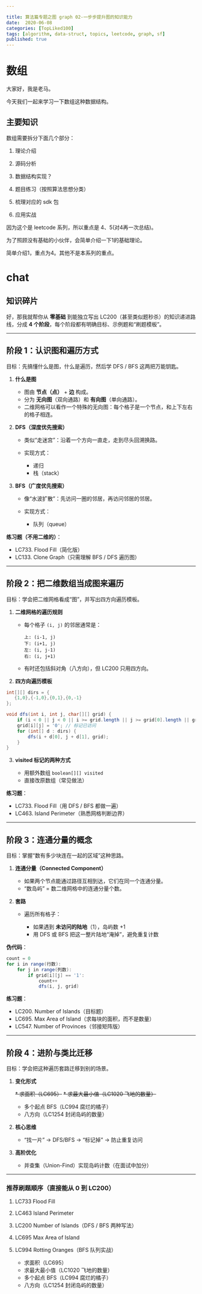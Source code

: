 ```yaml
---

title: 算法篇专题之图 graph 02-一步步提升图的知识能力
date:  2020-06-08
categories: [TopLiked100]
tags: [algorithm, data-struct, topics, leetcode, graph, sf]
published: true
---
```



# 数组

大家好，我是老马。

今天我们一起来学习一下数组这种数据结构。

## 主要知识

数组需要拆分下面几个部分：

1. 理论介绍

2. 源码分析

3. 数据结构实现？

4. 题目练习（按照算法思想分类）

5. 梳理对应的 sdk 包

6. 应用实战

因为这个是 leetcode 系列，所以重点是 4、5(对4再一次总结)。

为了照顾没有基础的小伙伴，会简单介绍一下1的基础理论。

简单介绍1，重点为4。其他不是本系列的重点。




# chat

## 知识碎片

好，那我就帮你从 **零基础** 到能独立写出 LC200（甚至类似题秒杀）的知识递进路线，分成 **4 个阶段**，每个阶段都有明确目标、示例题和“刷题模板”。

---

## **阶段 1：认识图和遍历方式**

目标：先搞懂什么是图，什么是遍历，然后学 DFS / BFS 这两把万能钥匙。

1. **什么是图**

   * 图由 **节点（点）** + **边** 构成。
   * 分为 **无向图**（双向通路）和 **有向图**（单向通路）。
   * 二维网格可以看作一个特殊的无向图：每个格子是一个节点，和上下左右的格子相连。

2. **DFS（深度优先搜索）**

   * 类似“走迷宫”：沿着一个方向一直走，走到尽头回溯换路。
   * 实现方式：

     * 递归
     * 栈（stack）

3. **BFS（广度优先搜索）**

   * 像“水波扩散”：先访问一圈的邻居，再访问邻居的邻居。
   * 实现方式：

     * 队列（queue）

**练习题（不用二维的）**：

* LC733. Flood Fill（简化版）
* LC133. Clone Graph（只需理解 BFS / DFS 遍历图）

---

## **阶段 2：把二维数组当成图来遍历**

目标：学会把二维网格看成“图”，并写出四方向遍历模板。

1. **二维网格的遍历规则**

   * 每个格子 `(i, j)` 的邻居通常是：

     ```
     上: (i-1, j)
     下: (i+1, j)
     左: (i, j-1)
     右: (i, j+1)
     ```
   * 有时还包括斜对角（八方向），但 LC200 只用四方向。

2. **四方向遍历模板**

```java
int[][] dirs = {
   {1,0},{-1,0},{0,1},{0,-1}
};

void dfs(int i, int j, char[][] grid) {
    if (i < 0 || j < 0 || i >= grid.length || j >= grid[0].length || grid[i][j] != '1') return;
    grid[i][j] = '0'; // 标记已访问
    for (int[] d : dirs) {
        dfs(i + d[0], j + d[1], grid);
    }
}
```

3. **visited 标记的两种方式**

   * 用额外数组 `boolean[][] visited`
   * 直接改原数组（常见做法）

**练习题**：

* LC733. Flood Fill（用 DFS / BFS 都做一遍）
* LC463. Island Perimeter（熟悉网格判断边界）

---

## **阶段 3：连通分量的概念**

目标：掌握“数有多少块连在一起的区域”这种思路。

1. **连通分量（Connected Component）**

   * 如果两个节点能通过路径互相到达，它们在同一个连通分量。
   * “数岛屿” = 数二维网格中的连通分量个数。

2. **套路**

   * 遍历所有格子：

     * 如果遇到 **未访问的陆地**（1），岛屿数 +1
     * 用 DFS 或 BFS 把这一整片陆地“淹掉”，避免重复计数

**伪代码**：

```java
count = 0
for i in range(行数):
    for j in range(列数):
        if grid[i][j] == '1':
            count++
            dfs(i, j, grid)
```

**练习题**：

* LC200. Number of Islands（目标题）
* LC695. Max Area of Island（求每块的面积，而不是数量）
* LC547. Number of Provinces（邻接矩阵版）

---

## **阶段 4：进阶与类比迁移**

目标：学会把这种遍历套路迁移到别的场景。

1. **变化形式**

   ~~* 求面积（LC695）~~
   ~~* 求最大最小值（LC1020 飞地的数量）~~
   * 多个起点 BFS（LC994 腐烂的橘子）
   * 八方向（LC1254 封闭岛屿的数量）

2. **核心思维**

   * “找一片” → DFS/BFS → “标记掉” → 防止重复访问

3. **高阶优化**

   * 并查集（Union-Find）实现岛屿计数（在面试中加分）

---

### 推荐刷题顺序（直接能从 0 到 LC200）

1. LC733 Flood Fill
2. LC463 Island Perimeter
3. LC200 Number of Islands（DFS / BFS 两种写法）
4. LC695 Max Area of Island
5. LC994 Rotting Oranges（BFS 队列实战）

   * 求面积（LC695）
   * 求最大最小值（LC1020 飞地的数量）
   * 多个起点 BFS（LC994 腐烂的橘子）
   * 八方向（LC1254 封闭岛屿的数量）
   
